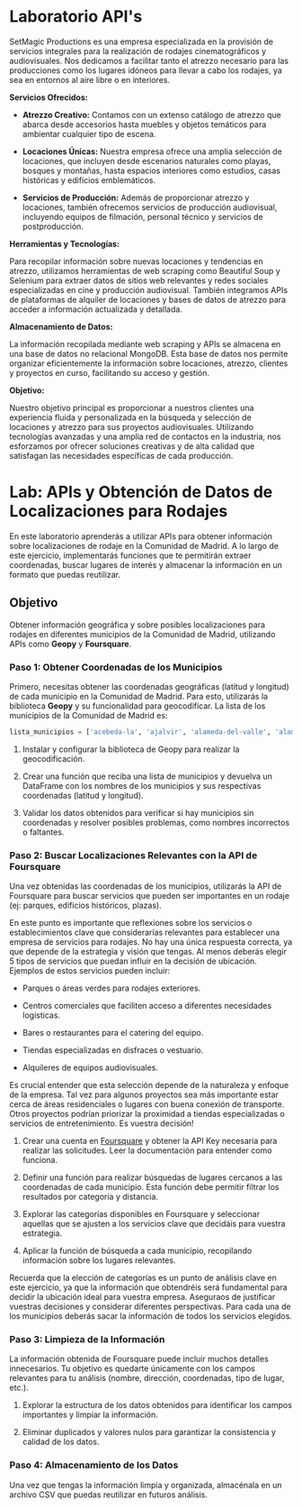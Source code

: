 # Laboratorio API's 

SetMagic Productions es una empresa especializada en la provisión de servicios integrales para la realización de rodajes cinematográficos y audiovisuales. Nos dedicamos a facilitar tanto el atrezzo necesario para las producciones como los lugares idóneos para llevar a cabo los rodajes, ya sea en entornos al aire libre o en interiores.

**Servicios Ofrecidos:**

- **Atrezzo Creativo:** Contamos con un extenso catálogo de atrezzo que abarca desde accesorios hasta muebles y objetos temáticos para ambientar cualquier tipo de  escena.

- **Locaciones Únicas:** Nuestra empresa ofrece una amplia selección de locaciones, que incluyen desde escenarios naturales como playas, bosques y montañas, hasta espacios interiores como estudios, casas históricas y edificios emblemáticos.

- **Servicios de Producción:** Además de proporcionar atrezzo y locaciones, también ofrecemos servicios de producción audiovisual, incluyendo equipos de filmación, personal técnico y servicios de postproducción.

**Herramientas y Tecnologías:**

Para recopilar información sobre nuevas locaciones y tendencias en atrezzo, utilizamos herramientas de web scraping como Beautiful Soup y Selenium para extraer datos de sitios web relevantes y redes sociales especializadas en cine y producción audiovisual. También integramos APIs de plataformas de alquiler de locaciones y bases de datos de atrezzo para acceder a información actualizada y detallada.

**Almacenamiento de Datos:**

La información recopilada mediante web scraping y APIs se almacena en una base de datos no relacional MongoDB. Esta base de datos nos permite organizar eficientemente la información sobre locaciones, atrezzo, clientes y proyectos en curso, facilitando su acceso y gestión.

**Objetivo:**

Nuestro objetivo principal es proporcionar a nuestros clientes una experiencia fluida y personalizada en la búsqueda y selección de locaciones y atrezzo para sus proyectos audiovisuales. Utilizando tecnologías avanzadas y una amplia red de contactos en la industria, nos esforzamos por ofrecer soluciones creativas y de alta calidad que satisfagan las necesidades específicas de cada producción.


# Lab: APIs y Obtención de Datos de Localizaciones para Rodajes

En este laboratorio aprenderás a utilizar APIs para obtener información sobre localizaciones de rodaje en la Comunidad de Madrid. A lo largo de este ejercicio, implementarás funciones que te permitirán extraer coordenadas, buscar lugares de interés y almacenar la información en un formato que puedas reutilizar.

## Objetivo

Obtener información geográfica y sobre posibles localizaciones para rodajes en diferentes municipios de la Comunidad de Madrid, utilizando APIs como **Geopy** y **Foursquare**.

### Paso 1: Obtener Coordenadas de los Municipios

Primero, necesitas obtener las coordenadas geográficas (latitud y longitud) de cada municipio en la Comunidad de Madrid. Para esto, utilizarás la biblioteca **Geopy** y su funcionalidad para geocodificar. La lista de los municipios de la Comunidad de Madrid es:

```python
lista_municipios = ['acebeda-la', 'ajalvir', 'alameda-del-valle', 'alamo-el', 'alcala-de-henares', 'alcobendas', 'alcorcon', 'aldea-del-fresno', 'algete', 'alpedrete', 'ambite', 'anchuelo', 'aranjuez', 'arganda-del-rey', 'arroyomolinos', 'atazar-el', 'batres', 'becerril-de-la-sierra', 'belmonte-de-tajo', 'berrueco-el', 'berzosa-del-lozoya', 'boadilla-del-monte', 'boalo-el', 'braojos', 'brea-de-tajo', 'brunete', 'buitrago-del-lozoya', 'bustarviejo', 'cabanillas-de-la-sierra', 'cabrera-la', 'cadalso-de-los-vidrios', 'camarma-de-esteruelas', 'campo-real', 'canencia', 'carabana', 'casarrubuelos', 'cenicientos', 'cercedilla', 'cervera-de-buitrago', 'chapineria', 'chinchon', 'ciempozuelos', 'cobena', 'collado-mediano', 'collado-villalba', 'colmenar-del-arroyo', 'colmenar-de-oreja', 'colmenarejo', 'colmenar-viejo', 'corpa', 'coslada', 'cubas-de-la-sagra', 'daganzo-de-arriba', 'escorial-el', 'estremera', 'fresnedillas-de-la-oliva', 'fresno-de-torote', 'fuenlabrada', 'fuente-el-saz-de-jarama', 'fuentiduena-de-tajo', 'galapagar', 'garganta-de-los-montes', 'gargantilla-del-lozoya-y-pinilla-de-buitrago', 'gascones', 'getafe', 'grinon', 'guadalix-de-la-sierra', 'guadarrama', 'hiruela-la', 'horcajo-de-la-sierra-aoslos', 'horcajuelo-de-la-sierra', 'hoyo-de-manzanares', 'humanes-de-madrid', 'leganes', 'loeches', 'lozoya', 'lozoyuela-navas-sieteiglesias', 'madarcos', 'madrid', 'majadahonda', 'manzanares-el-real', 'meco', 'mejorada-del-campo', 'miraflores-de-la-sierra', 'molar-el', 'molinos-los', 'montejo-de-la-sierra', 'moraleja-de-enmedio', 'moralzarzal', 'morata-de-tajuna', 'mostoles', 'navacerrada', 'navalafuente', 'navalagamella', 'navalcarnero', 'navarredonda-y-san-mames', 'navas-del-rey', 'nuevo-baztan', 'olmeda-de-las-fuentes', 'orusco-de-tajuna', 'paracuellos-de-jarama', 'parla', 'patones', 'pedrezuela', 'pelayos-de-la-presa', 'perales-de-tajuna', 'pezuela-de-las-torres', 'pinilla-del-valle', 'pinto', 'pinuecar-gandullas', 'pozuelo-de-alarcon', 'pozuelo-del-rey', 'pradena-del-rincon', 'puebla-de-la-sierra', 'puentes-viejas-manjiron', 'quijorna', 'rascafria', 'reduena', 'ribatejada', 'rivas-vaciamadrid', 'robledillo-de-la-jara', 'robledo-de-chavela', 'robregordo', 'rozas-de-madrid-las', 'rozas-de-puerto-real', 'san-agustin-del-guadalix', 'san-fernando-de-henares', 'san-lorenzo-de-el-escorial', 'san-martin-de-la-vega', 'san-martin-de-valdeiglesias', 'san-sebastian-de-los-reyes', 'santa-maria-de-la-alameda', 'santorcaz', 'santos-de-la-humosa-los', 'serna-del-monte-la', 'serranillos-del-valle', 'sevilla-la-nueva', 'somosierra', 'soto-del-real', 'talamanca-de-jarama', 'tielmes', 'titulcia', 'torrejon-de-ardoz', 'torrejon-de-la-calzada', 'torrejon-de-velasco', 'torrelaguna', 'torrelodones', 'torremocha-de-jarama', 'torres-de-la-alameda', 'tres-cantos', 'valdaracete', 'valdeavero', 'valdelaguna', 'valdemanco', 'valdemaqueda', 'valdemorillo', 'valdemoro', 'valdeolmos-alalpardo', 'valdepielagos', 'valdetorres-de-jarama', 'valdilecha', 'valverde-de-alcala', 'velilla-de-san-antonio', 'vellon-el', 'venturada', 'villaconejos', 'villa-del-prado', 'villalbilla', 'villamanrique-de-tajo', 'villamanta', 'villamantilla', 'villanueva-de-la-canada', 'villanueva-del-pardillo', 'villanueva-de-perales', 'villar-del-olmo', 'villarejo-de-salvanes', 'villaviciosa-de-odon', 'villavieja-del-lozoya', 'zarzalejo']
```

1. Instalar y configurar la biblioteca de Geopy para realizar la geocodificación.

2. Crear una función que reciba una lista de municipios y devuelva un DataFrame con los nombres de los municipios y sus respectivas coordenadas (latitud y longitud).

3. Validar los datos obtenidos para verificar si hay municipios sin coordenadas y resolver posibles problemas, como nombres incorrectos o faltantes.


### Paso 2: Buscar Localizaciones Relevantes con la API de Foursquare

Una vez obtenidas las coordenadas de los municipios, utilizarás la API de Foursquare para buscar servicios que pueden ser importantes en un rodaje (ej: parques, edificios históricos, plazas).

En este punto es importante que reflexiones sobre los servicios o establecimientos clave que considerarías relevantes para establecer una empresa de servicios para rodajes. No hay una única respuesta correcta, ya que depende de la estrategia y visión que tengas. Al menos deberás elegir 5 tipos de servicios que puedan influir en la decisión de ubicación. Ejemplos de estos servicios pueden incluir:

- Parques o áreas verdes para rodajes exteriores.

- Centros comerciales que faciliten acceso a diferentes necesidades logísticas.

- Bares o restaurantes para el catering del equipo.

- Tiendas especializadas en disfraces o vestuario.

- Alquileres de equipos audiovisuales.

Es crucial entender que esta selección depende de la naturaleza y enfoque de la empresa. Tal vez para algunos proyectos sea más importante estar cerca de áreas residenciales o lugares con buena conexión de transporte. Otros proyectos podrían priorizar la proximidad a tiendas especializadas o servicios de entretenimiento. Es vuestra decisión! 

1. Crear una cuenta en [Foursquare](https://location.foursquare.com/developer/) y obtener la API Key necesaria para realizar las solicitudes. Leer la documentación para entender como funciona. 

2. Definir una función para realizar búsquedas de lugares cercanos a las coordenadas de cada municipio. Esta función debe permitir filtrar los resultados por categoría y distancia.

3. Explorar las categorías disponibles en Foursquare y seleccionar aquellas que se ajusten a los servicios clave que decidáis para vuestra estrategia.

4. Aplicar la función de búsqueda a cada municipio, recopilando información sobre los lugares relevantes.

Recuerda que la elección de categorías es un punto de análisis clave en este ejercicio, ya que la información que obtendréis será fundamental para decidir la ubicación ideal para vuestra empresa. Aseguraos de justificar vuestras decisiones y considerar diferentes perspectivas. Para cada una de los municipios deberás sacar la información de todos los servicios elegidos. 

### Paso 3: Limpieza de la Información

La información obtenida de Foursquare puede incluir muchos detalles innecesarios. Tu objetivo es quedarte únicamente con los campos relevantes para tu análisis (nombre, dirección, coordenadas, tipo de lugar, etc.).


1. Explorar la estructura de los datos obtenidos para identificar los campos importantes y limpiar la información.

2. Eliminar duplicados y valores nulos para garantizar la consistencia y calidad de los datos.

### Paso 4: Almacenamiento de los Datos

Una vez que tengas la información limpia y organizada, almacénala en un archivo CSV que puedas reutilizar en futuros análisis.
